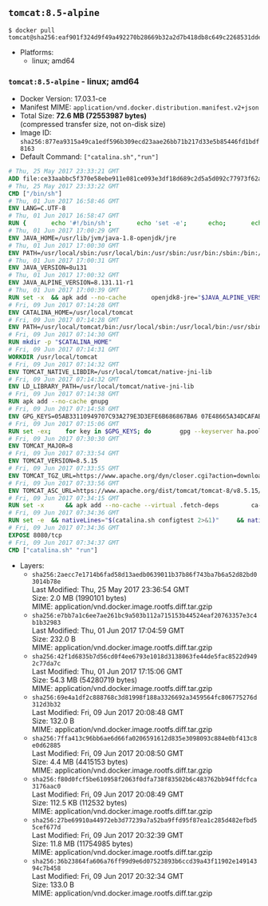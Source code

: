 ## `tomcat:8.5-alpine`

```console
$ docker pull tomcat@sha256:eaf901f324d9f49a492270b28669b32a2d7b418db8c649c2268531ddefaa0b01
```

-	Platforms:
	-	linux; amd64

### `tomcat:8.5-alpine` - linux; amd64

-	Docker Version: 17.03.1-ce
-	Manifest MIME: `application/vnd.docker.distribution.manifest.v2+json`
-	Total Size: **72.6 MB (72553987 bytes)**  
	(compressed transfer size, not on-disk size)
-	Image ID: `sha256:877ea9315a49ca1edf596b309ecd23aae26bb71b217d33e5b85446fd1bdf8163`
-	Default Command: `["catalina.sh","run"]`

```dockerfile
# Thu, 25 May 2017 23:33:21 GMT
ADD file:ce33aabbc5f370e58ebe911e081ce093e3df18d689c2d5a5d092c77973f62a54 in / 
# Thu, 25 May 2017 23:33:22 GMT
CMD ["/bin/sh"]
# Thu, 01 Jun 2017 16:58:46 GMT
ENV LANG=C.UTF-8
# Thu, 01 Jun 2017 16:58:47 GMT
RUN { 		echo '#!/bin/sh'; 		echo 'set -e'; 		echo; 		echo 'dirname "$(dirname "$(readlink -f "$(which javac || which java)")")"'; 	} > /usr/local/bin/docker-java-home 	&& chmod +x /usr/local/bin/docker-java-home
# Thu, 01 Jun 2017 17:00:29 GMT
ENV JAVA_HOME=/usr/lib/jvm/java-1.8-openjdk/jre
# Thu, 01 Jun 2017 17:00:30 GMT
ENV PATH=/usr/local/sbin:/usr/local/bin:/usr/sbin:/usr/bin:/sbin:/bin:/usr/lib/jvm/java-1.8-openjdk/jre/bin:/usr/lib/jvm/java-1.8-openjdk/bin
# Thu, 01 Jun 2017 17:00:31 GMT
ENV JAVA_VERSION=8u131
# Thu, 01 Jun 2017 17:00:32 GMT
ENV JAVA_ALPINE_VERSION=8.131.11-r1
# Thu, 01 Jun 2017 17:00:39 GMT
RUN set -x 	&& apk add --no-cache 		openjdk8-jre="$JAVA_ALPINE_VERSION" 	&& [ "$JAVA_HOME" = "$(docker-java-home)" ]
# Fri, 09 Jun 2017 07:14:28 GMT
ENV CATALINA_HOME=/usr/local/tomcat
# Fri, 09 Jun 2017 07:14:28 GMT
ENV PATH=/usr/local/tomcat/bin:/usr/local/sbin:/usr/local/bin:/usr/sbin:/usr/bin:/sbin:/bin:/usr/lib/jvm/java-1.8-openjdk/jre/bin:/usr/lib/jvm/java-1.8-openjdk/bin
# Fri, 09 Jun 2017 07:14:30 GMT
RUN mkdir -p "$CATALINA_HOME"
# Fri, 09 Jun 2017 07:14:31 GMT
WORKDIR /usr/local/tomcat
# Fri, 09 Jun 2017 07:14:32 GMT
ENV TOMCAT_NATIVE_LIBDIR=/usr/local/tomcat/native-jni-lib
# Fri, 09 Jun 2017 07:14:32 GMT
ENV LD_LIBRARY_PATH=/usr/local/tomcat/native-jni-lib
# Fri, 09 Jun 2017 07:14:38 GMT
RUN apk add --no-cache gnupg
# Fri, 09 Jun 2017 07:14:58 GMT
ENV GPG_KEYS=05AB33110949707C93A279E3D3EFE6B686867BA6 07E48665A34DCAFAE522E5E6266191C37C037D42 47309207D818FFD8DCD3F83F1931D684307A10A5 541FBE7D8F78B25E055DDEE13C370389288584E7 61B832AC2F1C5A90F0F9B00A1C506407564C17A3 713DA88BE50911535FE716F5208B0AB1D63011C7 79F7026C690BAA50B92CD8B66A3AD3F4F22C4FED 9BA44C2621385CB966EBA586F72C284D731FABEE A27677289986DB50844682F8ACB77FC2E86E29AC A9C5DF4D22E99998D9875A5110C01C5A2F6059E7 DCFD35E0BF8CA7344752DE8B6FB21E8933C60243 F3A04C595DB5B6A5F1ECA43E3B7BBB100D811BBE F7DA48BB64BCB84ECBA7EE6935CD23C10D498E23
# Fri, 09 Jun 2017 07:15:06 GMT
RUN set -ex; 	for key in $GPG_KEYS; do 		gpg --keyserver ha.pool.sks-keyservers.net --recv-keys "$key"; 	done
# Fri, 09 Jun 2017 07:30:30 GMT
ENV TOMCAT_MAJOR=8
# Fri, 09 Jun 2017 07:33:54 GMT
ENV TOMCAT_VERSION=8.5.15
# Fri, 09 Jun 2017 07:33:55 GMT
ENV TOMCAT_TGZ_URL=https://www.apache.org/dyn/closer.cgi?action=download&filename=tomcat/tomcat-8/v8.5.15/bin/apache-tomcat-8.5.15.tar.gz
# Fri, 09 Jun 2017 07:33:56 GMT
ENV TOMCAT_ASC_URL=https://www.apache.org/dist/tomcat/tomcat-8/v8.5.15/bin/apache-tomcat-8.5.15.tar.gz.asc
# Fri, 09 Jun 2017 07:34:15 GMT
RUN set -x 		&& apk add --no-cache --virtual .fetch-deps 		ca-certificates 		tar 		openssl 	&& wget -O tomcat.tar.gz "$TOMCAT_TGZ_URL" 	&& wget -O tomcat.tar.gz.asc "$TOMCAT_ASC_URL" 	&& gpg --batch --verify tomcat.tar.gz.asc tomcat.tar.gz 	&& tar -xvf tomcat.tar.gz --strip-components=1 	&& rm bin/*.bat 	&& rm tomcat.tar.gz* 		&& nativeBuildDir="$(mktemp -d)" 	&& tar -xvf bin/tomcat-native.tar.gz -C "$nativeBuildDir" --strip-components=1 	&& apk add --no-cache --virtual .native-build-deps 		apr-dev 		dpkg-dev dpkg 		gcc 		libc-dev 		make 		"openjdk${JAVA_VERSION%%[-~bu]*}"="$JAVA_ALPINE_VERSION" 		openssl-dev 	&& ( 		export CATALINA_HOME="$PWD" 		&& cd "$nativeBuildDir/native" 		&& gnuArch="$(dpkg-architecture --query DEB_BUILD_GNU_TYPE)" 		&& ./configure 			--build="$gnuArch" 			--libdir="$TOMCAT_NATIVE_LIBDIR" 			--prefix="$CATALINA_HOME" 			--with-apr="$(which apr-1-config)" 			--with-java-home="$(docker-java-home)" 			--with-ssl=yes 		&& make -j$(getconf _NPROCESSORS_ONLN) 		&& make install 	) 	&& runDeps="$( 		scanelf --needed --nobanner --recursive "$TOMCAT_NATIVE_LIBDIR" 			| awk '{ gsub(/,/, "\nso:", $2); print "so:" $2 }' 			| sort -u 			| xargs -r apk info --installed 			| sort -u 	)" 	&& apk add --virtual .tomcat-native-rundeps $runDeps 	&& apk del .fetch-deps .native-build-deps 	&& rm -rf "$nativeBuildDir" 	&& rm bin/tomcat-native.tar.gz
# Fri, 09 Jun 2017 07:34:36 GMT
RUN set -e 	&& nativeLines="$(catalina.sh configtest 2>&1)" 	&& nativeLines="$(echo "$nativeLines" | grep 'Apache Tomcat Native')" 	&& nativeLines="$(echo "$nativeLines" | sort -u)" 	&& if ! echo "$nativeLines" | grep 'INFO: Loaded APR based Apache Tomcat Native library' >&2; then 		echo >&2 "$nativeLines"; 		exit 1; 	fi
# Fri, 09 Jun 2017 07:34:36 GMT
EXPOSE 8080/tcp
# Fri, 09 Jun 2017 07:34:37 GMT
CMD ["catalina.sh" "run"]
```

-	Layers:
	-	`sha256:2aecc7e1714b6fad58d13aedb0639011b37b86f743ba7b6a52d82bd03014b78e`  
		Last Modified: Thu, 25 May 2017 23:36:54 GMT  
		Size: 2.0 MB (1990101 bytes)  
		MIME: application/vnd.docker.image.rootfs.diff.tar.gzip
	-	`sha256:e7bb7a1c6ee7ae261bc9a503b112a715153b44524eaf20763357e3c4b1b32983`  
		Last Modified: Thu, 01 Jun 2017 17:04:59 GMT  
		Size: 232.0 B  
		MIME: application/vnd.docker.image.rootfs.diff.tar.gzip
	-	`sha256:42f1d6835b7d56cd0f4ee6793e1018d3138063fe44de5fac8522d9492c77da7c`  
		Last Modified: Thu, 01 Jun 2017 17:15:06 GMT  
		Size: 54.3 MB (54280719 bytes)  
		MIME: application/vnd.docker.image.rootfs.diff.tar.gzip
	-	`sha256:69e4a1df2c888768c3d81998f188a3326692a3459564fc806775276d312d3b32`  
		Last Modified: Fri, 09 Jun 2017 20:08:48 GMT  
		Size: 132.0 B  
		MIME: application/vnd.docker.image.rootfs.diff.tar.gzip
	-	`sha256:7ffa413c96bb6ae6d66fa0206591612d835e3098093c884e0bf413c8e0d62885`  
		Last Modified: Fri, 09 Jun 2017 20:08:50 GMT  
		Size: 4.4 MB (4415153 bytes)  
		MIME: application/vnd.docker.image.rootfs.diff.tar.gzip
	-	`sha256:f80d0fcf5be610958f2063f0dfa738f83502b6c483762bb94ffdcfca3176aac0`  
		Last Modified: Fri, 09 Jun 2017 20:08:49 GMT  
		Size: 112.5 KB (112532 bytes)  
		MIME: application/vnd.docker.image.rootfs.diff.tar.gzip
	-	`sha256:27be69910a44972eb3d77239a7a52ba9ffd95f87ea1c285d482efbd55cef677d`  
		Last Modified: Fri, 09 Jun 2017 20:32:39 GMT  
		Size: 11.8 MB (11754985 bytes)  
		MIME: application/vnd.docker.image.rootfs.diff.tar.gzip
	-	`sha256:36b23864fa606a76ff99d9e6d07523893b6ccd39a43f11902e14914394c7b458`  
		Last Modified: Fri, 09 Jun 2017 20:32:34 GMT  
		Size: 133.0 B  
		MIME: application/vnd.docker.image.rootfs.diff.tar.gzip
